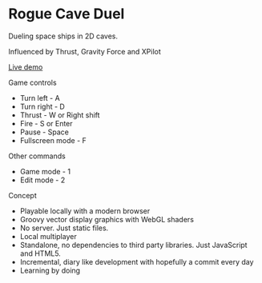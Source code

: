 # Rogue Cave Duel

Dueling space ships in 2D caves. 

Influenced by Thrust, Gravity Force and XPilot

[Live demo](http://maglob.github.io/rogue-cave-duel)

Game controls
* Turn left - A
* Turn right - D
* Thrust - W or Right shift
* Fire - S or Enter
* Pause - Space
* Fullscreen mode - F

Other commands
* Game mode - 1
* Edit mode - 2


Concept
* Playable locally with a modern browser
* Groovy vector display graphics with WebGL shaders
* No server. Just static files.
* Local multiplayer
* Standalone, no dependencies to third party libraries. Just JavaScript and HTML5.
* Incremental, diary like development with hopefully a commit every day
* Learning by doing
